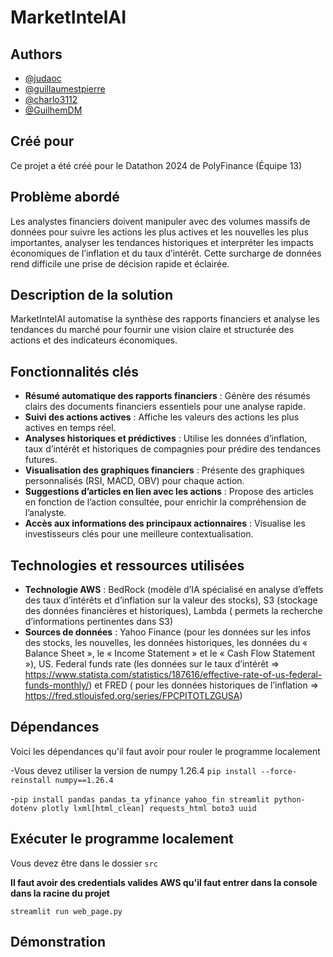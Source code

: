 # MarketIntelAI

## Authors

- [@judaoc](https://github.com/judaoc)
- [@guillaumestpierre](https://github.com/guillaumestpierre)
- [@charlo3112](https://github.com/charlo3112)
- [@GuilhemDM](https://github.com/GuilhemDM)


## Créé pour

Ce projet a été créé pour le Datathon 2024 de PolyFinance (Équipe 13)

## Problème abordé 
Les analystes financiers doivent manipuler avec des volumes massifs de données pour suivre les actions les plus actives et les nouvelles les plus importantes, analyser les tendances historiques et interpréter les impacts économiques de l’inflation et du taux d’intérêt. Cette surcharge de données rend difficile une prise de décision rapide et éclairée.

## Description de la solution 
MarketIntelAI automatise la synthèse des rapports financiers et analyse les tendances du marché pour fournir une vision claire et structurée des actions et des indicateurs économiques. 

## Fonctionnalités clés
-	**Résumé automatique des rapports financiers** : Génère des résumés clairs des documents financiers essentiels pour une analyse rapide.
-	**Suivi des actions actives** : Affiche les valeurs des actions les plus actives en temps réel.
-	**Analyses historiques et prédictives** : Utilise les données d’inflation, taux d’intérêt et historiques de compagnies pour prédire des tendances futures.
-	**Visualisation des graphiques financiers** : Présente des graphiques personnalisés (RSI, MACD, OBV) pour chaque action.
-	**Suggestions d’articles en lien avec les actions** : Propose des articles en fonction de l’action consultée, pour enrichir la compréhension de l’analyste.
-	**Accès aux informations des principaux actionnaires** : Visualise les investisseurs clés pour une meilleure contextualisation.

## Technologies et ressources utilisées 
-	**Technologie AWS** : BedRock (modèle d’IA spécialisé en analyse d’effets des taux d’intérêts et d’inflation sur la valeur des stocks), S3 (stockage des données financières et historiques), Lambda ( permets la recherche d’informations pertinentes dans S3)
-	**Sources de données** : Yahoo Finance (pour les données sur les infos des stocks, les nouvelles, les données historiques, les données du « Balance Sheet », le « Income Statement » et le « Cash Flow Statement »), US. Federal funds rate (les données sur le taux d’intérêt => https://www.statista.com/statistics/187616/effective-rate-of-us-federal-funds-monthly/) et FRED ( pour les données historiques de l’inflation => https://fred.stlouisfed.org/series/FPCPITOTLZGUSA)

## Dépendances
Voici les dépendances qu'il faut avoir pour rouler le programme localement


-Vous devez utiliser la version de numpy 1.26.4 `pip install --force-reinstall numpy==1.26.4`

-`pip install pandas pandas_ta yfinance yahoo_fin streamlit python-dotenv plotly lxml[html_clean] requests_html boto3 uuid`


## Exécuter le programme localement
Vous devez être dans le dossier `src`

**Il faut avoir des credentials valides AWS qu'il faut entrer dans la console dans la racine du projet**

`streamlit run web_page.py`

## Démonstration

